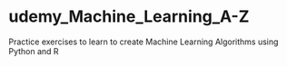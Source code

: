 # udemy_Machine_Learning_A-Z
Practice exercises to learn to create Machine Learning Algorithms using Python and R 
